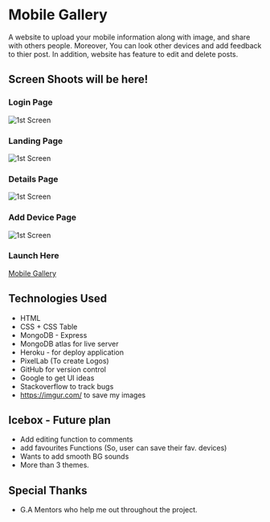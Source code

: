 # Mobile Gallery

A website to upload your mobile information along with image, and share with others people. Moreover, You can look other
 devices and add feedback to thier post. In addition, website has feature to edit and delete posts.


## Screen Shoots will be here!

### Login Page
![1st Screen](https://imgur.com/oMqmZQm.png)

### Landing Page
![1st Screen](https://imgur.com/0sInITp.png)

### Details Page
![1st Screen](https://imgur.com/fz9GhZf.png)

### Add Device Page
![1st Screen](https://imgur.com/PBxOPE7.png)

### Launch Here
[Mobile Gallery](https://mobile-gallery-786.herokuapp.com/)


## Technologies Used
* HTML
* CSS + CSS Table
* MongoDB - Express
* MongoDB atlas for live server
* Heroku - for deploy application
* PixelLab (To create Logos)
* GitHub for version control
* Google to get UI ideas
* Stackoverflow to track bugs
* https://imgur.com/ to save my images


## Icebox - Future plan

* Add editing function to comments
* add favourites Functions (So, user can save their fav. devices)
* Wants to add smooth BG sounds
* More than 3 themes.


## Special Thanks

* G.A Mentors who help me out throughout the project.